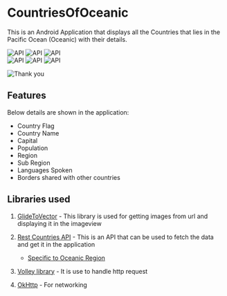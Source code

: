 # CountriesOfOceanic
This is an Android Application that displays all the Countries that lies in the Pacific Ocean (Oceanic) with their details.

![API](https://img.shields.io/badge/Andriod%20SDK-Min%20API%2022-green) ![API](https://img.shields.io/badge/Android%20Studio-Java-red)  ![API](https://img.shields.io/badge/Rest%20Countries-API-blue)  
![API](https://img.shields.io/badge/Http%20request-Volley%20Library-orange)  ![API](https://img.shields.io/badge/Image-Glide%20library-blueviolet) ![API](https://img.shields.io/badge/Database-Room%20database-purple)

![Thank you](https://img.shields.io/badge/Developed%20by-Arnold%20Vaz-red)

## Features 
Below details are shown in the application: 
  - Country Flag
  - Country Name 
  - Capital 
  - Population 
  - Region 
  - Sub Region
  - Languages Spoken 
  - Borders shared with other countries
  
## Libraries used 

1) [GlideToVector](https://github.com/corouteam/GlideToVectorYou) - This library is used for getting images from url and displaying it in the imageview

2) [Rest Countries API](https://restcountries.eu/) - This is an API that can be used to fetch the data and get it in the application
    - [Specific to Oceanic Region](https://restcountries.eu/rest/v2/region/oceania)
    
3) [Volley library](https://developer.android.com/training/volley) - It is use to handle http request

4) [OkHttp](https://square.github.io/okhttp/) - For networking


